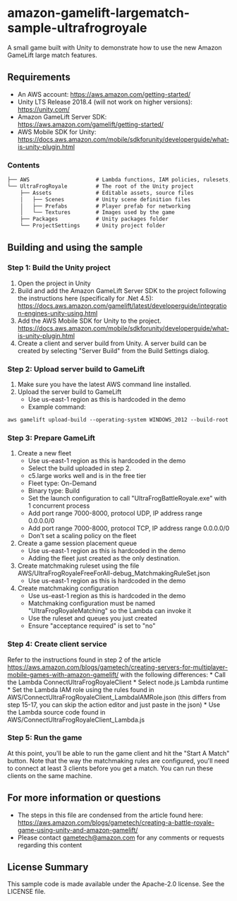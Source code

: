 # amazon-gamelift-largematch-sample-ultrafrogroyale

A small game built with Unity to demonstrate how to use the new Amazon GameLift large match features.

## Requirements

- An AWS account: <https://aws.amazon.com/getting-started/>
- Unity LTS Release 2018.4 (will not work on higher versions): <https://unity.com/>
- Amazon GameLift Server SDK: <https://aws.amazon.com/gamelift/getting-started/>
- AWS Mobile SDK for Unity: <https://docs.aws.amazon.com/mobile/sdkforunity/developerguide/what-is-unity-plugin.html>

### Contents

``` html
├── AWS                     # Lambda functions, IAM policies, rulesets, etc.
└── UltraFrogRoyale         # The root of the Unity project
    ├── Assets              # Editable assets, source files
    │   ├── Scenes          # Unity scene definition files
    │   ├── Prefabs         # Player prefab for networking
    │   └── Textures        # Images used by the game
    ├── Packages            # Unity packages folder
    └── ProjectSettings     # Unity project folder
```

## Building and using the sample

### Step 1: Build the Unity project

1. Open the project in Unity
2. Build and add the Amazon GameLift Server SDK to the project following the instructions here (specifically for .Net 4.5): <https://docs.aws.amazon.com/gamelift/latest/developerguide/integration-engines-unity-using.html>
3. Add the AWS Mobile SDK for Unity to the project. <https://docs.aws.amazon.com/mobile/sdkforunity/developerguide/what-is-unity-plugin.html>
4. Create a client and server build from Unity. A server build can be created by selecting "Server Build" from the Build Settings dialog.

### Step 2: Upload server build to GameLift

1. Make sure you have the latest AWS command line installed.
2. Upload the server build to GameLift
    - Use us-east-1 region as this is hardcoded in the demo
    - Example command:

``` html
aws gamelift upload-build --operating-system WINDOWS_2012 --build-root "C:\amazon-gamelift-largematch-sample-ultrafrogroyale\UltraFrogRoyale\ServerBuild" --name "UltraFrogRoyale" --build-version "build 1" --region us-east-1
```

### Step 3: Prepare GameLift

1. Create a new fleet
    - Use us-east-1 region as this is hardcoded in the demo
    - Select the build uploaded in step 2.
    - c5.large works well and is in the free tier
    - Fleet type: On-Demand
    - Binary type: Build
    - Set the launch configuration to call "UltraFrogBattleRoyale.exe" with 1 concurrent process
    - Add port range 7000-8000, protocol UDP, IP address range 0.0.0.0/0
    - Add port range 7000-8000, protocol TCP, IP address range 0.0.0.0/0
    - Don't set a scaling policy on the fleet
2. Create a game session placement queue
    - Use us-east-1 region as this is hardcoded in the demo
    - Adding the fleet just created as the only destination.
3. Create matchmaking ruleset using the file AWS/UltraFrogRoyaleFreeForAll-debug_MatchmakingRuleSet.json
    - Use us-east-1 region as this is hardcoded in the demo
4. Create matchmaking configuration
    - Use us-east-1 region as this is hardcoded in the demo
    - Matchmaking configuration must be named "UltraFrogRoyaleMatching" so the Lambda can invoke it
    - Use the ruleset and queues you just created
    - Ensure "acceptance required" is set to "no"

### Step 4: Create client service

Refer to the instructions found in step 2 of the article <https://aws.amazon.com/blogs/gametech/creating-servers-for-multiplayer-mobile-games-with-amazon-gamelift/> with the following differences:
    * Call the Lambda ConnectUltraFrogRoyaleClient
    * Select node.js Lambda runtime
    * Set the Lambda IAM role using the rules found in AWS/ConnectUltraFrogRoyaleClient_LambdaIAMRole.json (this differs from step 15-17, you can skip the action editor and just paste in the json)
    * Use the Lambda source code found in AWS/ConnectUltraFrogRoyaleClient_Lambda.js

### Step 5: Run the game

At this point, you'll be able to run the game client and hit the "Start A Match" button. Note that the way the matchmaking rules are configured, you'll need to connect at least 3 clients before you get a match. You can run these clients on the same machine.

## For more information or questions

- The steps in this file are condensed from the article found here: <https://aws.amazon.com/blogs/gametech/creating-a-battle-royale-game-using-unity-and-amazon-gamelift/>
- Please contact gametech@amazon.com for any comments or requests regarding this content

## License Summary

This sample code is made available under the Apache-2.0 license. See the LICENSE file.
